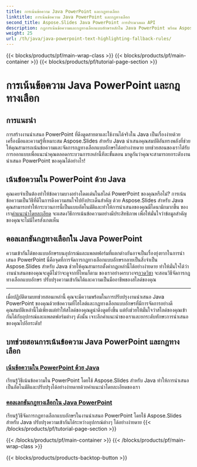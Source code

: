```yaml
---
title: การเน้นข้อความ Java PowerPoint และกฎทางเลือก
linktitle: การเน้นข้อความ Java PowerPoint และกฎทางเลือก
second_title: Aspose.Slides Java PowerPoint การประมวลผล API
description: กฎการเน้นข้อความและกฎทางเลือกแบบอักษรหลักใน Java PowerPoint พร้อม Aspose.Slides ปฏิบัติตามบทช่วยสอนของเราเพื่อปรับปรุงและทำให้การนำเสนอของคุณเป็นอัตโนมัติได้อย่างราบรื่น
weight: 25
url: /th/java/java-powerpoint-text-highlighting-fallback-rules/
---
```


{{< blocks/products/pf/main-wrap-class >}}
{{< blocks/products/pf/main-container >}}
{{< blocks/products/pf/tutorial-page-section >}}

# การเน้นข้อความ Java PowerPoint และกฎทางเลือก


## การแนะนำ

การสร้างงานนำเสนอ PowerPoint ที่ดึงดูดสายตาและใช้งานได้จริงใน Java เป็นเรื่องง่ายด้วยเครื่องมือและความรู้ที่เหมาะสม Aspose.Slides สำหรับ Java นำเสนอคุณสมบัติอันทรงพลังที่ช่วยให้คุณสามารถเน้นข้อความและจัดการกฎทางเลือกแบบอักษรได้อย่างง่ายดาย บทช่วยสอนของเราได้รับการออกแบบเพื่อแนะนำคุณตลอดกระบวนการเหล่านี้ทีละขั้นตอน มาดูกันว่าคุณจะสามารถยกระดับงานนำเสนอ PowerPoint ของคุณได้อย่างไร!

## เน้นข้อความใน PowerPoint ด้วย Java
คุณเคยจำเป็นต้องทำให้ข้อความบางอย่างโดดเด่นในสไลด์ PowerPoint ของคุณหรือไม่? การเน้นข้อความเป็นวิธีที่ดีในการดึงความสนใจไปยังประเด็นสำคัญ ด้วย Aspose.Slides สำหรับ Java คุณสามารถทำให้กระบวนการนี้เป็นแบบอัตโนมัติและทำให้การนำเสนอของคุณมีไดนามิกมากขึ้น ของเรา[คำแนะนำโดยละเอียด](./highlight-text-powerpoint-java/) จะแสดงวิธีการเน้นข้อความอย่างมีประสิทธิภาพ เพื่อให้มั่นใจว่าข้อมูลสำคัญของคุณจะไม่มีใครสังเกตเห็น

## คอลเลกชันกฎทางเลือกใน Java PowerPoint
 ความเข้ากันได้ของแบบอักษรบนอุปกรณ์และแพลตฟอร์มที่แตกต่างกันอาจเป็นเรื่องยุ่งยากในการนำเสนอ PowerPoint นี่คือจุดที่การจัดการกฎทางเลือกแบบอักษรกลายเป็นสิ่งจำเป็น Aspose.Slides สำหรับ Java ช่วยให้คุณสามารถตั้งค่ากฎเหล่านี้ได้อย่างง่ายดาย ทำให้มั่นใจได้ว่างานนำเสนอของคุณจะดูดีไม่ว่าจะดูจากที่ไหนก็ตาม ของเราอย่างครบวงจร[กวดวิชา](./fallback-rules-collection-java-powerpoint/) จะสอนวิธีจัดการกฎทางเลือกแบบอักษร ปรับปรุงความเข้ากันได้และความเป็นมืออาชีพของสไลด์ของคุณ

---

เมื่อปฏิบัติตามบทช่วยสอนเหล่านี้ คุณจะมีความพร้อมในการปรับปรุงงานนำเสนอ Java PowerPoint ของคุณด้วยข้อความที่ไฮไลต์และกฎทางเลือกแบบอักษรที่มีการจัดการอย่างดี คุณสมบัติเหล่านี้ไม่เพียงแต่ทำให้สไลด์ของคุณดูน่าดึงดูดยิ่งขึ้น แต่ยังช่วยให้มั่นใจว่าสไลด์ของคุณเข้ากันได้กับอุปกรณ์และแพลตฟอร์มต่างๆ ดังนั้น เจาะลึกคำแนะนำของเราและยกระดับทักษะการนำเสนอของคุณไปอีกระดับ!
## บทช่วยสอนการเน้นข้อความ Java PowerPoint และกฎทางเลือก
### [เน้นข้อความใน PowerPoint ด้วย Java](./highlight-text-powerpoint-java/)
เรียนรู้วิธีเน้นข้อความใน PowerPoint โดยใช้ Aspose.Slides สำหรับ Java ทำให้การนำเสนอเป็นอัตโนมัติและปรับปรุงได้อย่างง่ายดายด้วยคำแนะนำโดยละเอียดของเรา
### [คอลเลกชันกฎทางเลือกใน Java PowerPoint](./fallback-rules-collection-java-powerpoint/)
เรียนรู้วิธีจัดการกฎทางเลือกแบบอักษรในงานนำเสนอ PowerPoint โดยใช้ Aspose.Slides สำหรับ Java ปรับปรุงความเข้ากันได้ระหว่างอุปกรณ์ต่างๆ ได้อย่างง่ายดาย
{{< /blocks/products/pf/tutorial-page-section >}}

{{< /blocks/products/pf/main-container >}}
{{< /blocks/products/pf/main-wrap-class >}}

{{< blocks/products/products-backtop-button >}}
